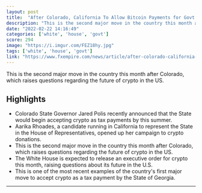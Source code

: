 ```yaml
---
layout: post
title:  "After Colorado, California To Allow Bitcoin Payments for Govt Services"
description: "This is the second major move in the country this month after Colorado, which raises questions regarding the future of crypto in the US."
date: "2022-02-22 14:16:49"
categories: ['white', 'house', 'govt']
score: 294
image: "https://i.imgur.com/FEZ18hy.jpg"
tags: ['white', 'house', 'govt']
link: "https://www.fxempire.com/news/article/after-colorado-california-to-allow-bitcoin-payments-for-govt-services-906464"
---
```


This is the second major move in the country this month after Colorado, which raises questions regarding the future of crypto in the US.

## Highlights

- Colorado State Governor Jared Polis recently announced that the State would begin accepting crypto as tax payments by this summer.
- Aarika Rhoades, a candidate running in California to represent the State in the House of Representatives, opened up her campaign to crypto donations.
- This is the second major move in the country this month after Colorado, which raises questions regarding the future of crypto in the US.
- The White House is expected to release an executive order for crypto this month, raising questions about its future in the U.S.
- This is one of the most recent examples of the country's first major move to accept crypto as a tax payment by the State of Georgia.

---
